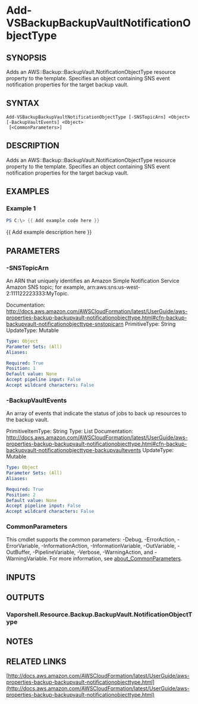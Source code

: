# Add-VSBackupBackupVaultNotificationObjectType

## SYNOPSIS
Adds an AWS::Backup::BackupVault.NotificationObjectType resource property to the template.
Specifies an object containing SNS event notification properties for the target backup vault.

## SYNTAX

```
Add-VSBackupBackupVaultNotificationObjectType [-SNSTopicArn] <Object> [-BackupVaultEvents] <Object>
 [<CommonParameters>]
```

## DESCRIPTION
Adds an AWS::Backup::BackupVault.NotificationObjectType resource property to the template.
Specifies an object containing SNS event notification properties for the target backup vault.

## EXAMPLES

### Example 1
```powershell
PS C:\> {{ Add example code here }}
```

{{ Add example description here }}

## PARAMETERS

### -SNSTopicArn
An ARN that uniquely identifies an Amazon Simple Notification Service Amazon SNS topic; for example, arn:aws:sns:us-west-2:111122223333:MyTopic.

Documentation: http://docs.aws.amazon.com/AWSCloudFormation/latest/UserGuide/aws-properties-backup-backupvault-notificationobjecttype.html#cfn-backup-backupvault-notificationobjecttype-snstopicarn
PrimitiveType: String
UpdateType: Mutable

```yaml
Type: Object
Parameter Sets: (All)
Aliases:

Required: True
Position: 1
Default value: None
Accept pipeline input: False
Accept wildcard characters: False
```

### -BackupVaultEvents
An array of events that indicate the status of jobs to back up resources to the backup vault.

PrimitiveItemType: String
Type: List
Documentation: http://docs.aws.amazon.com/AWSCloudFormation/latest/UserGuide/aws-properties-backup-backupvault-notificationobjecttype.html#cfn-backup-backupvault-notificationobjecttype-backupvaultevents
UpdateType: Mutable

```yaml
Type: Object
Parameter Sets: (All)
Aliases:

Required: True
Position: 2
Default value: None
Accept pipeline input: False
Accept wildcard characters: False
```

### CommonParameters
This cmdlet supports the common parameters: -Debug, -ErrorAction, -ErrorVariable, -InformationAction, -InformationVariable, -OutVariable, -OutBuffer, -PipelineVariable, -Verbose, -WarningAction, and -WarningVariable. For more information, see [about_CommonParameters](http://go.microsoft.com/fwlink/?LinkID=113216).

## INPUTS

## OUTPUTS

### Vaporshell.Resource.Backup.BackupVault.NotificationObjectType
## NOTES

## RELATED LINKS

[http://docs.aws.amazon.com/AWSCloudFormation/latest/UserGuide/aws-properties-backup-backupvault-notificationobjecttype.html](http://docs.aws.amazon.com/AWSCloudFormation/latest/UserGuide/aws-properties-backup-backupvault-notificationobjecttype.html)

